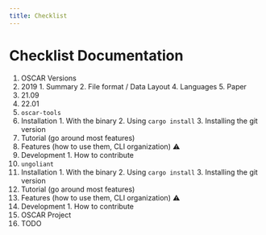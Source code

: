 ```yaml
---
title: Checklist
---
```


# Checklist Documentation

1. OSCAR Versions
  1. 2019
    1. Summary
    2. File format / Data Layout
    4. Languages
    5. Paper 
  3. 21.09
  4. 22.01
2. `oscar-tools`
  1. Installation
    1. With the binary
    2. Using `cargo install`
    3. Installing the git version
  2. Tutorial (go around most features)
  3. Features (how to use them, CLI organization) ⚠️
  4. Development
    1. How to contribute
3. `ungoliant`
  1. Installation
    1. With the binary
    2. Using `cargo install`
    3. Installing the git version
  2. Tutorial (go around most features)
  3. Features (how to use them, CLI organization) ⚠️
  4. Development
    1. How to contribute
3. OSCAR Project
  1. TODO
